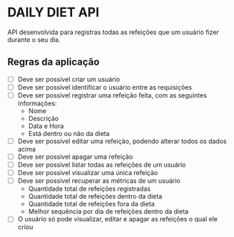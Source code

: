 # DAILY DIET API
API desenvolvida para registras todas as refeições que um usuário fizer durante o seu dia.

## Regras da aplicação

  - [ ] Deve ser possível criar um usuário
  - [ ] Deve ser possível identificar o usuário entre as requisições
  - [ ] Deve ser possível registrar uma refeição feita, com as seguintes informações:  
      - Nome
      - Descrição
      - Data e Hora
      - Está dentro ou não da dieta
  - [ ] Deve ser possível editar uma refeição, podendo alterar todos os dados acima
  - [ ] Deve ser possível apagar uma refeição
  - [ ] Deve ser possível listar todas as refeições de um usuário
  - [ ] Deve ser possível visualizar uma única refeição
  - [ ] Deve ser possível recuperar as métricas de um usuário
      - Quantidade total de refeições registradas
      - Quantidade total de refeições dentro da dieta
      - Quantidade total de refeições fora da dieta
      - Melhor sequência por dia de refeições dentro da dieta
  - [ ] O usuário só pode visualizar, editar e apagar as refeições o qual ele criou